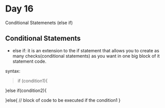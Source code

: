 # Day 16

Conditional Statemenets (else if)

## Conditional Statements

- else if: it is an extension to the if statement that allows you to create as many checks(conditional statements) as you want in one big block of it statement code.

syntax:

> if (condition1){

}else if(condition2){

}else{
    // block of code to be executed if the condition1
}